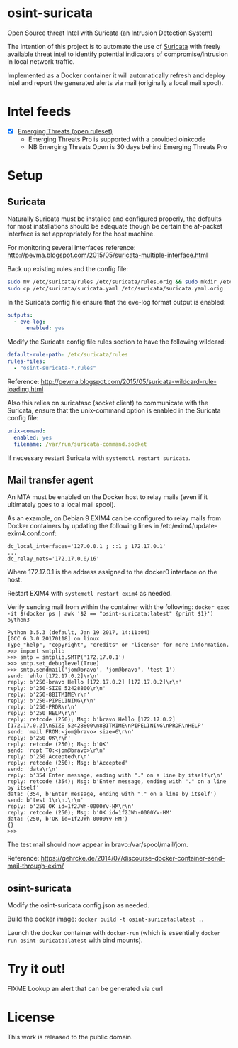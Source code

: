 # osint-suricata
Open Source threat Intel with Suricata (an Intrusion Detection System)

The intention of this project is to automate the use of
[Suricata](https://suricata-ids.org/) with freely available threat intel to
identify potential indicators of compromise/intrusion in local network traffic.

Implemented as a Docker container it will automatically refresh and deploy intel
and report the generated alerts via mail (originally a local mail spool).

# Intel feeds
- [x] [Emerging Threats (open ruleset)](https://www.proofpoint.com/us/products/et-intelligence)
  - Emerging Threats Pro is supported with a provided oinkcode
  - NB Emerging Threats Open is 30 days behind Emerging Threats Pro

# Setup
## Suricata
Naturally Suricata must be installed and configured properly, the defaults for
most installations should be adequate though be certain the af-packet interface
is set appropriately for the host machine.

For monitoring several interfaces reference: http://pevma.blogspot.com/2015/05/suricata-multiple-interface.html

Back up existing rules and the config file:
```sh
sudo mv /etc/suricata/rules /etc/suricata/rules.orig && sudo mkdir /etc/suricata/rules
sudo cp /etc/suricata/suricata.yaml /etc/suricata/suricata.yaml.orig
```

In the Suricata config file ensure that the eve-log format output is enabled:
```yaml
outputs:
  - eve-log:
      enabled: yes
```

Modify the Suricata config file rules section to have the following wildcard:
```yaml
default-rule-path: /etc/suricata/rules
rules-files:
  - "osint-suricata-*.rules"
```
Reference: http://pevma.blogspot.com/2015/05/suricata-wildcard-rule-loading.html

Also this relies on suricatasc (socket client) to communicate with the Suricata,
ensure that the unix-command option is enabled in the Suricata config file:
```yaml
unix-comand:
  enabled: yes
  filename: /var/run/suricata-command.socket
```

If necessary restart Suricata with `systemctl restart suricata`.

## Mail transfer agent
An MTA must be enabled on the Docker host to relay mails (even if it ultimately
goes to a local mail spool).

As an example, on Debian 9 EXIM4 can be configured to relay mails from Docker
containers by updating the following lines in /etc/exim4/update-exim4.conf.conf:
```
dc_local_interfaces='127.0.0.1 ; ::1 ; 172.17.0.1'
...
dc_relay_nets='172.17.0.0/16'
```
Where 172.17.0.1 is the address assigned to the docker0 interface on the host.

Restart EXIM4 with `systemctl restart exim4` as needed.

Verify sending mail from within the container with the following:
`docker exec -it $(docker ps | awk '$2 == "osint-suricata:latest" {print $1}') python3`
```pycon
Python 3.5.3 (default, Jan 19 2017, 14:11:04)
[GCC 6.3.0 20170118] on linux
Type "help", "copyright", "credits" or "license" for more information.
>>> import smtplib
>>> smtp = smtplib.SMTP('172.17.0.1')
>>> smtp.set_debuglevel(True)
>>> smtp.sendmail('jom@bravo', 'jom@bravo', 'test 1')
send: 'ehlo [172.17.0.2]\r\n'
reply: b'250-bravo Hello [172.17.0.2] [172.17.0.2]\r\n'
reply: b'250-SIZE 52428800\r\n'
reply: b'250-8BITMIME\r\n'
reply: b'250-PIPELINING\r\n'
reply: b'250-PRDR\r\n'
reply: b'250 HELP\r\n'
reply: retcode (250); Msg: b'bravo Hello [172.17.0.2] [172.17.0.2]\nSIZE 52428800\n8BITMIME\nPIPELINING\nPRDR\nHELP'
send: 'mail FROM:<jom@bravo> size=6\r\n'
reply: b'250 OK\r\n'
reply: retcode (250); Msg: b'OK'
send: 'rcpt TO:<jom@bravo>\r\n'
reply: b'250 Accepted\r\n'
reply: retcode (250); Msg: b'Accepted'
send: 'data\r\n'
reply: b'354 Enter message, ending with "." on a line by itself\r\n'
reply: retcode (354); Msg: b'Enter message, ending with "." on a line by itself'
data: (354, b'Enter message, ending with "." on a line by itself')
send: b'test 1\r\n.\r\n'
reply: b'250 OK id=1f2JWh-0000Yv-HM\r\n'
reply: retcode (250); Msg: b'OK id=1f2JWh-0000Yv-HM'
data: (250, b'OK id=1f2JWh-0000Yv-HM')
{}
>>>
```

The test mail should now appear in bravo:/var/spool/mail/jom.

Reference: https://gehrcke.de/2014/07/discourse-docker-container-send-mail-through-exim/

## osint-suricata
Modify the osint-suricata config.json as needed.

Build the docker image: `docker build -t osint-suricata:latest .`.

Launch the docker container with `docker-run` (which is essentially
`docker run osint-suricata:latest` with bind mounts).

# Try it out!
FIXME Lookup an alert that can be generated via curl

# License
This work is released to the public domain.

<!-- vim: set textwidth=80: -->

